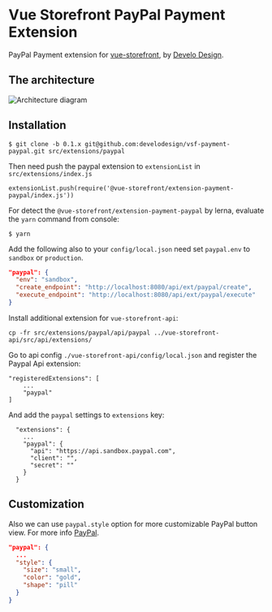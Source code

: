 # Vue Storefront PayPal Payment Extension

PayPal Payment extension for [vue-storefront](https://github.com/DivanteLtd/vue-storefront), by [Develo Design](https://www.develodesign.co.uk).

## The architecture
![Architecture diagram](doc/executing-paypal-payment-server-integration.svg)

## Installation

```shell
$ git clone -b 0.1.x git@github.com:develodesign/vsf-payment-paypal.git src/extensions/paypal
```

Then need push the paypal extension to `extensionList` in `src/extensions/index.js`
```shell
extensionList.push(require('@vue-storefront/extension-payment-paypal/index.js'))
```

For detect the `@vue-storefront/extension-payment-paypal` by lerna, evaluate the `yarn` command from console:
```shell
$ yarn
```

Add the following also to your `config/local.json` need set `paypal.env` to `sandbox` or `production`.
```json
"paypal": {
  "env": "sandbox",
  "create_endpoint": "http://localhost:8080/api/ext/paypal/create",
  "execute_endpoint": "http://localhost:8080/api/ext/paypal/execute"
}
```

Install additional extension for `vue-storefront-api`:

```shell
cp -fr src/extensions/paypal/api/paypal ../vue-storefront-api/src/api/extensions/
```

Go to api config  `./vue-storefront-api/config/local.json` and register the Paypal Api extension:
```
"registeredExtensions": [
    ...
    "paypal"
]
```

And add the `paypal` settings to `extensions` key:
```
  "extensions": {
    ...
    "paypal": {
      "api": "https://api.sandbox.paypal.com",
      "client": "",
      "secret": ""
    }
  }
```

## Customization

Also we can use `paypal.style` option for more customizable PayPal button view. For more info [PayPal](https://developer.paypal.com/demo/checkout/#/pattern/checkout).

```json
"paypal": {
  ...
  "style": {
    "size": "small",
    "color": "gold",
    "shape": "pill"
  }
}
```
